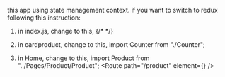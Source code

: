 this app using state management context. if you want to switch to redux following this instruction:

1. in index.js, change to this,
{/* <Provider store={storeRedux}>
    <Home />
</Provider> */}

2. in cardproduct, change to this,
import Counter from "./Counter";
<Counter />

3. in Home, change to this,
import Product from "../Pages/Product/Product";
<Route path="/product" element={<Product />} />